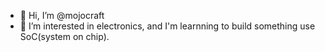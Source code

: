 - 👋 Hi, I’m @mojocraft
- 👀 I’m interested in electronics, and I'm learnning to build something use SoC(system on chip).

<!---
mojocraft/mojocraft is a ✨ special ✨ repository because its `README.md` (this file) appears on your GitHub profile.
You can click the Preview link to take a look at your changes.
--->
